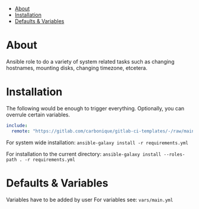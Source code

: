 - [About](#about)
- [Installation](#installation)
- [Defaults & Variables](#defaults--variables)

# About

Ansible role to do a variety of system related tasks such as changing hostnames, mounting disks, changing timezone, etcetera.

# Installation

The following would be enough to trigger everything. Optionally, you can overrule certain variables.

``` yml
include:
  remote: "https://gitlab.com/carbonique/gitlab-ci-templates/-/raw/main/ansible/deploy/ansible-deploy-template.yml"

```

For system wide installation:
`ansible-galaxy install -r requirements.yml`

For installation to the current directory:
`ansible-galaxy install --roles-path . -r requirements.yml`

# Defaults & Variables

Variables have to be added by user
For variables see: `vars/main.yml`